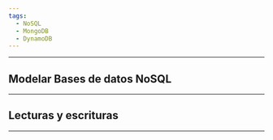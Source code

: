 ```yaml
---
tags:
  - NoSQL
  - MongoDB
  - DynamoDB
---
```

---
## Modelar Bases de datos NoSQL




---
## Lecturas y escrituras




---
